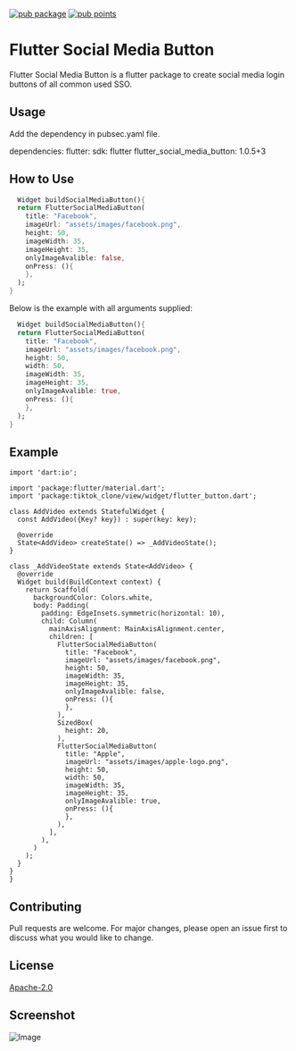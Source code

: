 [![pub package](https://img.shields.io/pub/v/social_login_buttons.svg)](https://pub.dev/packages/social_login_buttons)
[![pub points](https://badges.bar/social_login_buttons/pub%20points)](https://pub.dev/packages/social_login_buttons)
# Flutter Social Media Button

Flutter Social Media Button is a flutter package to create social media login buttons of all common used SSO.

## Usage

Add the dependency in pubsec.yaml file.

dependencies: 
   flutter:
      sdk: flutter
  flutter_social_media_button: 1.0.5+3

## How to Use

```dart
  Widget buildSocialMediaButton(){
  return FlutterSocialMediaButton(
    title: "Facebook",
    imageUrl: "assets/images/facebook.png",
    height: 50,
    imageWidth: 35,
    imageHeight: 35,
    onlyImageAvalible: false,
    onPress: (){
    },
  );
}    
```


Below is the example with all arguments supplied:

```dart
  Widget buildSocialMediaButton(){
  return FlutterSocialMediaButton(
    title: "Facebook",
    imageUrl: "assets/images/facebook.png",
    height: 50,
    width: 50,
    imageWidth: 35,
    imageHeight: 35,
    onlyImageAvalible: true,
    onPress: (){
    },
  );
}    
```


## Example

```
import 'dart:io';

import 'package:flutter/material.dart';
import 'package:tiktok_clone/view/widget/flutter_button.dart';

class AddVideo extends StatefulWidget {
  const AddVideo({Key? key}) : super(key: key);

  @override
  State<AddVideo> createState() => _AddVideoState();
}

class _AddVideoState extends State<AddVideo> {
  @override
  Widget build(BuildContext context) {
    return Scaffold(
      backgroundColor: Colors.white,
      body: Padding(
        padding: EdgeInsets.symmetric(horizontal: 10),
        child: Column(
          mainAxisAlignment: MainAxisAlignment.center,
          children: [
            FlutterSocialMediaButton(
              title: "Facebook",
              imageUrl: "assets/images/facebook.png",
              height: 50,
              imageWidth: 35,
              imageHeight: 35,
              onlyImageAvalible: false,
              onPress: (){
              },
            ),
            SizedBox(
              height: 20,
            ),
            FlutterSocialMediaButton(
              title: "Apple",
              imageUrl: "assets/images/apple-logo.png",
              height: 50,
              width: 50,
              imageWidth: 35,
              imageHeight: 35,
              onlyImageAvalible: true,
              onPress: (){
              },
            ),
          ],
        ),
      )
    );
  }
}
}

```

## Contributing
Pull requests are welcome. For major changes, please open an issue first to discuss what you would like to change.

## License
[Apache-2.0](https://choosealicense.com/licenses/apache-2.0/)

## Screenshot
![Image](https://github.com/Shahabmustafa/flutter_social_media_button/screenshots/images1.png)

[comment]: <> (![Image]&#40;https://github.com/Shahabmustafa/flutter_social_media_button/blob/master/screenshots/images2.png&#41;)